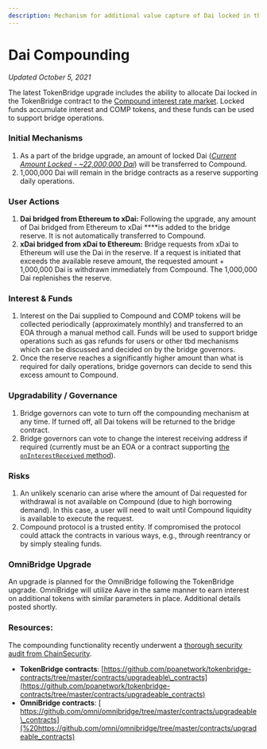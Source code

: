 ```yaml
---
description: Mechanism for additional value capture of Dai locked in the bridge
---
```


# Dai Compounding

_Updated October 5, 2021_

The latest TokenBridge upgrade includes the ability to allocate Dai locked in the TokenBridge contract to the [Compound interest rate market](https://compound.finance/). Locked funds accumulate interest and COMP tokens, and these funds can be used to support bridge operations. 

### Initial Mechanisms

1. As a part of the bridge upgrade, an amount of locked Dai \([_Current Amount Locked - ~22,000,000 Dai_](https://etherscan.io/token/0x6b175474e89094c44da98b954eedeac495271d0f?a=0x4aa42145aa6ebf72e164c9bbc74fbd3788045016)\) will be transferred to Compound.
2. 1,000,000 Dai will remain in the bridge contracts as a reserve supporting daily operations.

### User Actions

1.  **Dai bridged from Ethereum to xDai:** Following the upgrade, any amount of Dai bridged from Ethereum to xDai ****is added to the bridge reserve. It is not automatically transferred to Compound.
2. **xDai bridged from xDai to Ethereum:** Bridge requests from xDai to Ethereum will use the Dai in the reserve. If a request is initiated that exceeds the available reseve amount, the requested amount + 1,000,000 Dai is withdrawn immediately from Compound. The 1,000,000 Dai replenishes the reserve.

### Interest & Funds

1. Interest on the Dai supplied to Compound and COMP tokens will be collected periodically \(approximately monthly\) and transferred to an EOA through a manual method call. Funds will be used to support bridge operations such as gas refunds for users or other tbd mechanisms which can be discussed and decided on by the bridge governors.
2.  Once the reserve reaches a significantly higher amount than what is required for daily operations, bridge governors can decide to send this excess amount to Compound.

### Upgradability / Governance

1. Bridge governors can vote to turn off the compounding mechanism at any time. If turned off, all Dai tokens will be returned to the bridge contract.
2. Bridge governors can vote to change the interest receiving address if required \(currently must be an EOA or a contract supporting [the `onInterestReceived` method](https://github.com/poanetwork/tokenbridge-contracts/blob/master/contracts/interfaces/IInterestReceiver.sol)\).

### Risks

1. An unlikely scenario can arise where the amount of Dai requested for withdrawal is not available on Compound \(due to high borrowing demand\). In this case, a user will need to wait until Compound liquidity is available to execute the request. 
2. Compound protocol is a trusted entity. If compromised the protocol could attack the contracts in various ways, e.g., through reentrancy or by simply stealing funds. 

### OmniBridge Upgrade

An upgrade is planned for the OmniBridge following the TokenBridge upgrade. OmniBridge will utilize Aave in the same manner to earn interest on additional tokens with similar parameters in place. Additional details posted shortly.

### Resources:

The compounding functionality recently underwent a [thorough security audit from ChainSecurity](../../../for-developers/security-audits.md#omnibridge-audit-by-chainsecurity-1).

* **TokenBridge contracts**: [https://github.com/poanetwork/tokenbridge-contracts/tree/master/contracts/upgradeable\_contracts](https://github.com/poanetwork/tokenbridge-contracts/tree/master/contracts/upgradeable_contracts)
* **OmniBridge contracts**: [ https://github.com/omni/omnibridge/tree/master/contracts/upgradeable\_contracts](%20https://github.com/omni/omnibridge/tree/master/contracts/upgradeable_contracts)



